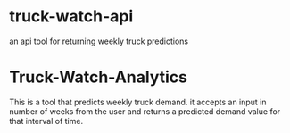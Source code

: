 # truck-watch-api
an api tool for returning  weekly truck predictions


# Truck-Watch-Analytics
This is a tool that predicts weekly truck demand. it accepts an input in number of weeks from the user and returns a predicted demand value for that interval of time.
